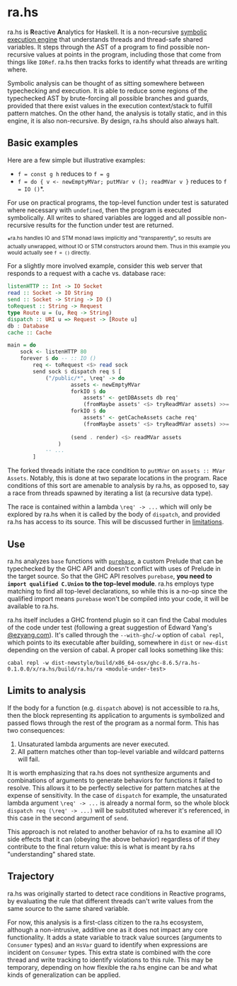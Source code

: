 # ra.hs

ra.hs is <b>R</b>eactive <b>A</b>nalytics for Haskell. It is a non-recursive [symbolic execution engine](https://en.wikipedia.org/wiki/Symbolic_execution) that understands threads and thread-safe shared variables. It steps through the AST of a program to find possible non-recursive values at points in the program, including those that come from things like `IORef`. ra.hs then tracks forks to identify what threads are writing where.

Symbolic analysis can be thought of as sitting somewhere between typechecking and execution. It is able to reduce some regions of the typechecked AST by brute-forcing all possible branches and guards, provided that there exist values in the execution context/stack to fulfill pattern matches. On the other hand, the analysis is totally static, and in this engine, it is also non-recursive. By design, ra.hs should also always halt.

## Basic examples

Here are a few simple but illustrative examples:

- `f = const g h` reduces to `f = g`
- `f = do { v <- newEmptyMVar; putMVar v (); readMVar v }` reduces to `f = IO ()`&#42;.

For use on practical programs, the top-level function under test is saturated where necessary with `undefined`, then the program is executed symbolically. All writes to shared variables are logged and all possible non-recursive results for the function under test are returned.

&#42;<sup>ra.hs handles IO and STM monad laws implicitly and "transparently", so results are actually unwrapped, without IO or STM constructors around them. Thus in this example you would actually see `f = ()` directly.</sup>

For a slightly more involved example, consider this web server that responds to a request with a cache vs. database race:

```haskell
listenHTTP :: Int -> IO Socket
read :: Socket -> IO String
send :: Socket -> String -> IO ()
toRequest :: String -> Request
type Route u = (u, Req -> String)
dispatch :: URI u => Request -> [Route u]
db : Database
cache :: Cache

main = do
	sock <- listenHTTP 80
	forever $ do -- :: IO ()
		req <- toRequest <$> read sock
		send sock $ dispatch req $ [
			("/public/*", \req' -> do
					assets <- newEmptyMVar
					forkIO $ do 
						assets' <- getDBAssets db req'
						(fromMaybe assets' <$> tryReadMVar assets) >>= putMVar assets
					forkIO $ do
						assets' <- getCacheAssets cache req'
						(fromMaybe assets' <$> tryReadMVar assets) >>= putMVar assets
						
					(send . render) <$> readMVar assets
				)
			-- ...
		]
```

The forked threads initiate the race condition to `putMVar` on `assets :: MVar Assets`. Notably, this is done at two separate locations in the program. Race conditions of this sort are amenable to analysis by ra.hs, as opposed to, say a race from threads spawned by iterating a list (a recursive data type).

The race is contained within a lambda `\req' -> ...` which will only be explored by ra.hs when it is called by the body of `dispatch`, and provided ra.hs has access to its source. This will be discussed further in [limitations](#limitations).

## Use
	
ra.hs analyzes `base` functions with [`purebase`](https://github.com/acrylic-origami/purebase), a custom Prelude that can be typechecked by the GHC API and doesn't conflict with uses of Prelude in the target source. So that the GHC API resolves `purebase`, **you need to `import qualified C.Union` to the top-level module**. ra.hs employs type matching to find all top-level declarations, so while this is a no-op since the qualified import means `purebase` won't be compiled into your code, it will be available to ra.hs.

ra.hs itself includes a GHC frontend plugin so it can find the Cabal modules of the code under test (following a great suggestion of Edward Yang's [@ezyang.com](http://blog.ezyang.com/2017/02/how-to-integrate-ghc-api-programs-with-cabal/)). It's called through the `--with-ghc`/`-w` option of `cabal repl`, which points to its executable after building, somewhere in `dist` or `new-dist` depending on the version of cabal. A proper call looks something like this:

	cabal repl -w dist-newstyle/build/x86_64-osx/ghc-8.6.5/ra.hs-0.1.0.0/x/ra.hs/build/ra.hs/ra <module-under-test>

## Limits to analysis<a name="limitations">&nbsp;</a>

If the body for a function (e.g. `dispatch` above) is not accessible to ra.hs, then the block representing its application to arguments is symbolized and passed flows through the rest of the program as a normal form. This has two consequences:

1. Unsaturated lambda arguments are never executed.
2. All pattern matches other than top-level variable and wildcard patterns will fail.

It is worth emphasizing that ra.hs does not synthesize arguments and combinations of arguments to generate behaviors for functions it failed to resolve. This allows it to be perfectly selective for pattern matches at the expense of sensitivity. In the case of `dispatch` for example, the unsaturated lambda argument `\req' -> ...` is already a normal form, so the whole block `dispatch req (\req' -> ...)` will be substituted wherever it's referenced, in this case in the second argument of `send`.

This approach is not related to another behavior of ra.hs to examine all IO side effects that it can (obeying the above behavior) regardless of if they contribute to the final return value: this is what is meant by ra.hs "understanding" shared state.

## Trajectory

ra.hs was originally started to detect race conditions in Reactive programs, by evaluating the rule that different threads can't write values from the same source to the same shared variable.

For now, this analysis is a first-class citizen to the ra.hs ecosystem, although a non-intrusive, additive one as it does not impact any core functionality. It adds a state variable to track value sources (arguments to `Consumer` types) and an `HsVar` guard to identify when expressions are incident on `Consumer` types. This extra state is combined with the core thread and write tracking to identify violations to this rule. This may be temporary, depending on how flexible the ra.hs engine can be and what kinds of generalization can be applied.